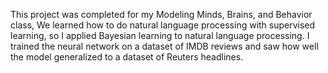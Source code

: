 This project was completed for my Modeling Minds, Brains, and Behavior class, We learned how to do natural language processing with supervised learning, so I applied Bayesian learning to natural language processing. I trained the neural network on a dataset of IMDB reviews and saw how well the model generalized to a dataset of Reuters headlines.
